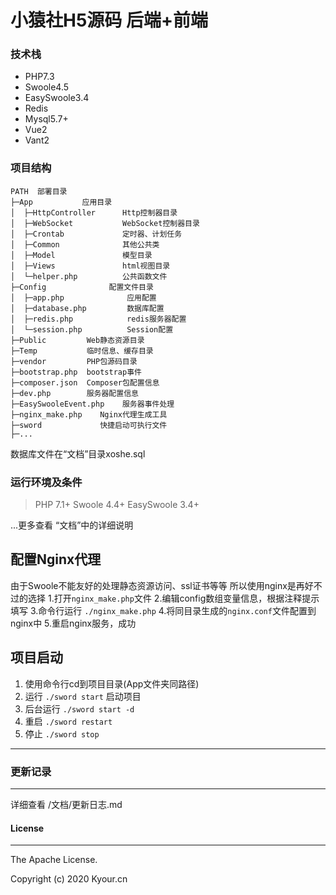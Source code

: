 # 小猿社H5源码 后端+前端

### 技术栈

- PHP7.3
- Swoole4.5
- EasySwoole3.4
- Redis
- Mysql5.7+
- Vue2
- Vant2

### 项目结构
```
PATH  部署目录
├─App           应用目录
│  ├─HttpController      Http控制器目录
│  ├─WebSocket           WebSocket控制器目录
│  ├─Crontab             定时器、计划任务
│  ├─Common              其他公共类
│  ├─Model               模型目录
│  ├─Views               html视图目录
│  └─helper.php          公共函数文件
├─Config              配置文件目录
│  ├─app.php              应用配置
│  ├─database.php         数据库配置
│  ├─redis.php            redis服务器配置
│  └─session.php          Session配置
├─Public         Web静态资源目录
├─Temp           临时信息、缓存目录
├─vendor         PHP包源码目录
├─bootstrap.php  bootstrap事件
├─composer.json  Composer包配置信息
├─dev.php        服务器配置信息
├─EasySwooleEvent.php    服务器事件处理
├─nginx_make.php    Nginx代理生成工具
├─sword             快捷启动可执行文件
├─...
```

数据库文件在“文档”目录xoshe.sql

### 运行环境及条件
> PHP 7.1+
> Swoole 4.4+
> EasySwoole 3.4+

...更多查看 “文档”中的详细说明

## 配置Nginx代理
由于Swoole不能友好的处理静态资源访问、ssl证书等等
所以使用nginx是再好不过的选择
1.打开`nginx_make.php`文件
2.编辑config数组变量信息，根据注释提示填写
3.命令行运行 `./nginx_make.php`
4.将同目录生成的`nginx.conf`文件配置到nginx中
5.重启nginx服务，成功

## 项目启动

1. 使用命令行cd到项目目录(App文件夹同路径)
2. 运行 `./sword start` 启动项目
3. 后台运行 `./sword start -d`
4. 重启 `./sword restart`
5. 停止 `./sword stop`

--------


### 更新记录
---

详细查看 /文档/更新日志.md

#### License
---
The Apache License.

Copyright (c) 2020 Kyour.cn
